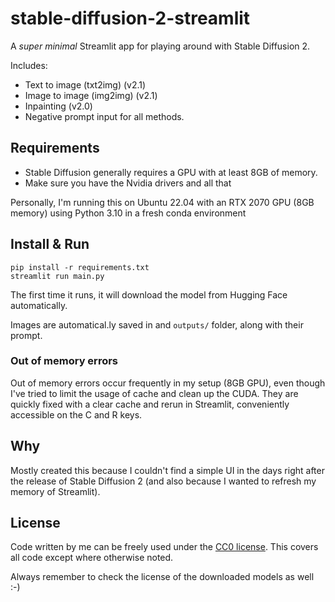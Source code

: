 # stable-diffusion-2-streamlit

A *super minimal* Streamlit app for playing around with Stable Diffusion 2.

Includes:
- Text to image (txt2img) (v2.1)
- Image to image (img2img) (v2.1)
- Inpainting (v2.0)
- Negative prompt input for all methods.

## Requirements

- Stable Diffusion generally requires a GPU with at least 8GB of memory.
- Make sure you have the Nvidia drivers and all that

Personally, I'm running this on Ubuntu 22.04 with an RTX 2070 GPU (8GB memory) using Python 3.10 in a fresh conda environment

## Install & Run

```
pip install -r requirements.txt
streamlit run main.py
```

The first time it runs, it will download the model from Hugging Face automatically.

Images are automatical.ly saved in and `outputs/` folder, along with their prompt.

### Out of memory errors

Out of memory errors occur frequently in my setup (8GB GPU), even though I've tried to limit the usage of cache and clean up the CUDA. They are quickly fixed with a clear cache and rerun in Streamlit, conveniently accessible on the C and R keys.

## Why

Mostly created this because I couldn't find a simple UI in the days right after the release of Stable Diffusion 2 (and also because I wanted to refresh my memory of Streamlit).

## License

Code written by me can be freely used under the [CC0 license](/LICENSE). This covers all code except where otherwise noted.

Always remember to check the license of the downloaded models as well :-)
